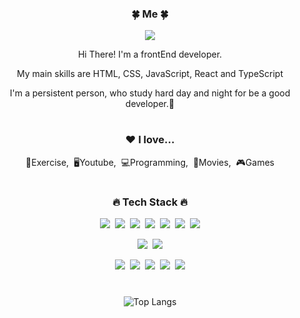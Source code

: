 <div align="center">
<h3>🍀 Me 🍀</h3>
<p><a href="https://www.tistory.com/" target="_blank"><img src="https://img.shields.io/badge/BLOG-EA4AAA?style=flat&logo=GitHub Sponsors&logoColor=white"/></a></p>
<p>Hi There! I'm a frontEnd developer.</p>
<p> My main skills are HTML, CSS, JavaScript, React and TypeScript</p>
<p>I'm a persistent person, who study hard day and night for be a good developer.🥰</p>
  
#
<h3>❤️ I love...</h3>
<p>💪Exercise,&nbsp;&nbsp;🖥Youtube,&nbsp;&nbsp;💻Programming,&nbsp;&nbsp;🎥Movies,&nbsp;&nbsp;🎮Games</p>
  
#
<h3>🔥 Tech Stack 🔥</h3>
<p><img src="https://img.shields.io/badge/HTML5-E34F26?style=flat&logo=html5&logoColor=white"/>&nbsp;&nbsp;<img src="https://img.shields.io/badge/CSS3-1572B6?style=flat&logo=css3&logoColor=white"/>&nbsp;&nbsp;<img src="https://img.shields.io/badge/Scss-green?style=flat&logo=Sass&logoColor=CC6699"/>&nbsp;&nbsp;<img src="https://img.shields.io/badge/JavaScript-gray?style=flat&logo=JavaScript&logoColor=F7DF1E"/>&nbsp;&nbsp;<img src="https://img.shields.io/badge/React-white?style=flat&logo=React&logoColor=61DAFB"/>&nbsp;&nbsp;<img src="https://img.shields.io/badge/TypeScript-3178C6?style=flat&logo=TypeScript&logoColor=white"/>&nbsp;&nbsp;<img src="https://img.shields.io/badge/Redux-pink?style=flat&logo=Redux&logoColor=764ABC"/></p>

<p><img src="https://img.shields.io/badge/Node.js-c2c5c5?style=flat&logo=Node.js&logoColor=339933"/>&nbsp;&nbsp;<img src="https://img.shields.io/badge/Bootstrap-yellow?style=flat&logo=Bootstrap&logoColor=7952B3"/></p>

<p><img src="https://img.shields.io/badge/Notion-b4f5bd?style=flat&logo=Notion&logoColor=black"/>&nbsp;&nbsp;<img src="https://img.shields.io/badge/GitHub-gray?style=flat&logo=GitHub&logoColor=black"/>&nbsp;&nbsp;<img src="https://img.shields.io/badge/Git-blue?style=flat&logo=Git&logoColor=F05032"/>&nbsp;&nbsp;<img src="https://img.shields.io/badge/Bitbucket-white?style=flat&logo=Bitbucket&logoColor=0052CC"/>&nbsp;&nbsp;<img src="https://img.shields.io/badge/Jira-green?style=flat&logo=Jira&logoColor=0052CC"/></p>
  
#
![Top Langs](https://github-readme-stats.vercel.app/api/top-langs/?username=6810779s&layout=compact&theme=tokyonight)

</div>
